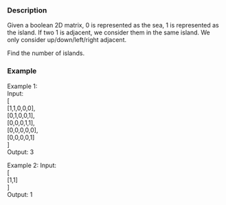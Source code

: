 ### Description
Given a boolean 2D matrix, 0 is represented as the sea, 1 is represented as the island. If two 1 is adjacent, we consider them in the same island. We only consider up/down/left/right adjacent.

Find the number of islands.

### Example
Example 1:<br>
Input:<br>
[<br>
  [1,1,0,0,0],<br>
  [0,1,0,0,1],<br>
  [0,0,0,1,1],<br>
  [0,0,0,0,0],<br>
  [0,0,0,0,1]<br>
]<br>
Output:
3

Example 2:
Input:<br>
[<br>
  [1,1]<br>
]<br>
Output:
1
